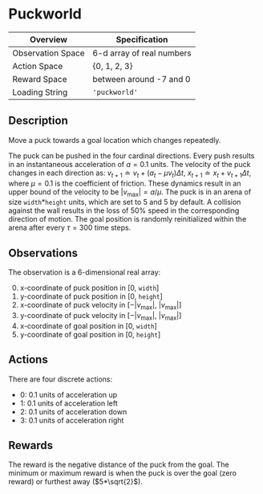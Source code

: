 # Puckworld
| Overview          | Specification                                             |
|-------------------|-----------------------------------------------------------|
| Observation Space | 6-d array of real numbers  |
| Action Space      | \{0, 1, 2, 3\}                                               |
| Reward Space      | between around -7 and 0                                   |
| Loading String    | `'puckworld'`                                              |


## Description

Move a puck towards a goal location which changes repeatedly.

The puck can be pushed in the four cardinal directions. 
Every push results in an instantaneous acceleration of $a=0.1$ units. 
The velocity of the puck changes in each direction as: 
$v_{t+1} \doteq v_t + (a_t - \mu v_t) \Delta t$, $x_{t+1} \doteq x_t + v_{t+1} \Delta t$, 
where $\mu=0.1$ is the coefficient of friction. 
These dynamics result in an upper bound of the velocity to be $|v_{\max}| = a/\mu$. 
The puck is in an arena of size `width`*`height` units, which are set to 5 and 5 by default. 
A collision against the wall results in the loss of 50% speed in the corresponding direction of motion.
The goal position is randomly reinitialized within the arena after every $\tau=300$ time steps.


## Observations

The observation is a 6-dimensional real array: 

0. x-coordinate of puck position in [0, `width`]
1. y-coordinate of puck position in [0, `height`]
2. x-coordinate of puck velocity in [$-|v_{\max}|$, $|v_{\max}|$]
3. y-coordinate of puck velocity in [$-|v_{\max}|$, $|v_{\max}|$]
4. x-coordinate of goal position in [0, `width`]
5. y-coordinate of goal position in [0, `height`]


## Actions

There are four discrete actions:
* 0: 0.1 units of acceleration up
* 1: 0.1 units of acceleration left
* 2: 0.1 units of acceleration down
* 3: 0.1 units of acceleration right


## Rewards
The reward is the negative distance of the puck from the goal. 
The minimum or maximum reward is when the puck is over the goal (zero reward) or furthest away ($5*\sqrt{2}$).
